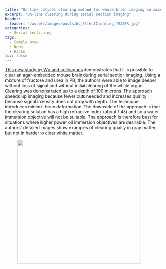 ```yaml
---
title: "On-line optical clearing method for whole-brain imaging in mice"
excerpt: "On-line clearing during serial section imaging"
header:
  teaser: "/assets/images/posts/Wu_EffectClearing_TEASER.jpg"
categories:
  - Serial-sectioning
tags: 
  - Sample prep
  - News
  - Hacks
toc: false
---
```

 
[This new study by Wu and colleagues](https://www.ncbi.nlm.nih.gov/pmc/articles/PMC6524591/) demonstrates that it is possible to clear an agar-embedded mouse brain during serial section imaging. 
Using a mixture of fructose and urea in PB, the authors were able to image deeper without loss of signal and without initial clearing of the whole organ. 
Clearing was demonstrated up to a depth of 100 microns. 
The approach speeds up imaging because fewer cuts needed and increases quality because signal intensity does not drop with depth. 
The technique introduces minimal brain deformation. 
The downside of the approach is that the clearing solution has a high refractive index (about 1.48) and so a water immersion objective will not be suitable. 
The approach is therefore best for situations where higher power oil immersion objectives are desirable. 
The authors' detailed images show examples of clearing quality in gray matter, but not in harder to clear white matter. 

<figure>
        <img width="400px" src="{{ site.baseurl }}/assets/images/posts/Wu_EffectClearing.png" >
</figure>


